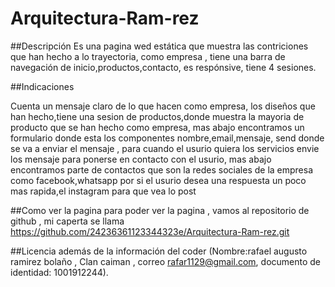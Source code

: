 # Arquitectura-Ram-rez
 
##Descripción
Es una pagina wed estática que muestra las contriciones que han hecho a lo trayectoria, como empresa , tiene una barra de navegación de inicio,productos,contacto, es respónsive, tiene 4 sesiones.

##Indicaciones 


Cuenta un mensaje claro de lo que hacen como empresa, los diseños que han hecho,tiene una sesion de productos,donde muestra la mayoria de producto que se han hecho
como empresa, mas abajo encontramos un formulario donde esta los componentes nombre,email,mensaje, send donde se va a enviar el mensaje , para cuando el usurio quiera los servicios envie los mensaje para ponerse en contacto con el usurio, mas abajo encontramos parte de contactos que son la redes sociales de la empresa como facebook,whatsapp por si el usurio desea una respuesta un poco mas rapida,el instagram para que vea lo post 

##Como ver la pagina 
para poder ver la pagina , vamos  al repositorio de github , mi caperta se llama  https://github.com/24236361123344323e/Arquitectura-Ram-rez.git

##Licencia 
además de la información del coder (Nombre:rafael augusto ramirez bolaño , Clan caiman , correo rafar1129@gmail.com,
documento de identidad: 1001912244).
